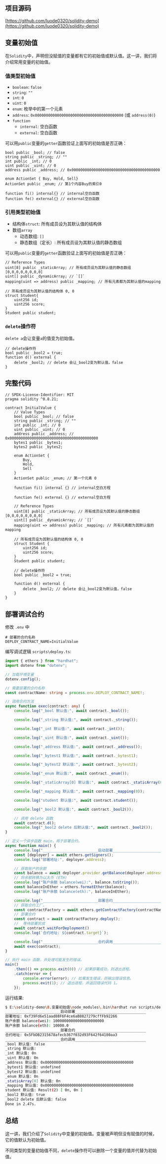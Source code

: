 ## 项目源码

[https://github.com/luode0320/solidity-demo](https://github.com/luode0320/solidity-demo)

## 变量初始值

在`Solidity`中，声明但没赋值的变量都有它的初始值或默认值。这一讲，我们将介绍常用变量的初始值。

### 值类型初始值

- `boolean`: `false`
- `string`: `""`
- `int`: `0`
- `uint`: `0`
- `enum`: 枚举中的第一个元素
- `address`: `0x0000000000000000000000000000000000000000` (或 `address(0)`)
- `function`
    - `internal`: 空白函数
    - `external`: 空白函数

可以用`public`变量的`getter`函数验证上面写的初始值是否正确：

```solidity
bool public _bool; // false
string public _string; // ""
int public _int; // 0
uint public _uint; // 0
address public _address; // 0x0000000000000000000000000000000000000000

enum ActionSet { Buy, Hold, Sell}
ActionSet public _enum; // 第1个内容Buy的索引0

function fi() internal{} // internal空白函数
function fe() external{} // external空白函数 
```

### 引用类型初始值

- 结构体`struct`: 所有成员设为其默认值的结构体
- 数组`array`
    - 动态数组: `[]`
    - 静态数组（定长）: 所有成员设为其默认值的静态数组

可以用`public`变量的`getter`函数验证上面写的初始值是否正确：

```solidity
// Reference Types
uint[8] public _staticArray; // 所有成员设为其默认值的静态数组[0,0,0,0,0,0,0,0]
uint[] public _dynamicArray; // `[]`
mapping(uint => address) public _mapping; // 所有元素都为其默认值的mapping

// 所有成员设为其默认值的结构体 0, 0
struct Student{
    uint256 id;
    uint256 score; 
}
Student public student;
```

### `delete`操作符

`delete a`会让变量`a`的值变为初始值。

```solidity
// delete操作符
bool public _bool2 = true; 
function d() external {
    delete _bool2; // delete 会让_bool2变为默认值，false
}
```

## 完整代码

```solidity
// SPDX-License-Identifier: MIT
pragma solidity ^0.8.21;

contract InitialValue {
    // Value Types
    bool public _bool; // false
    string public _string; // ""
    int public _int; // 0
    uint public _uint; // 0
    address public _address; // 0x0000000000000000000000000000000000000000
    bytes1 public _bytes1;
    bytes2 public _bytes2;

    enum ActionSet {
        Buy,
        Hold,
        Sell
    }
    ActionSet public _enum; // 第一个元素 0

    function fi() internal {} // internal空白方程

    function fe() external {} // external空白方程

    // Reference Types
    uint[8] public _staticArray; // 所有成员设为其默认值的静态数组[0,0,0,0,0,0,0,0]
    uint[] public _dynamicArray; // `[]`
    mapping(uint => address) public _mapping; // 所有元素都为其默认值的mapping

    // 所有成员设为其默认值的结构体 0, 0
    struct Student {
        uint256 id;
        uint256 score;
    }
    Student public student;

    // delete操作符
    bool public _bool2 = true;

    function d() external {
        delete _bool2; // delete 会让_bool2变为默认值，false
    }
}

```

## 部署调试合约

修改 `.env` 中

```
# 部署的合约名称
DEPLOY_CONTRACT_NAME=InitialValue
```

编写调试逻辑 `scripts\deploy.ts`:

```ts
import { ethers } from "hardhat";
import dotenv from "dotenv";

// 加载环境变量
dotenv.config();

// 需要部署的合约名称
const contractName: string = process.env.DEPLOY_CONTRACT_NAME!;

// 调用合约方法
async function exec(contract: any) {
    console.log("_bool 默认值:", await contract._bool());

    console.log("_string 默认值:", await contract._string());

    console.log("_int 默认值:", await contract._int());

    console.log("_uint 默认值:", await contract._uint());

    console.log("_address 默认值:", await contract._address());

    console.log("_bytest1 默认值:", await contract._bytest1);

    console.log("_bytest2 默认值:", await contract._bytest2);

    console.log("_enum 默认值:", await contract._enum());

    console.log("_staticArray[0] 默认值:", await contract._staticArray(0));

    console.log("_mapping 默认值:", await contract._mapping(0));

    console.log("student 默认值:", await contract.student());

    console.log("_bool2 默认值:", await contract._bool2());

    // 调用 delete 函数
    await contract.d();
    console.log("_bool2 delete 后默认值:", await contract._bool2());
}

// 定义一个异步函数 main，用于部署合约。
async function main() {
    console.log("_________________________启动部署________________________________");
    const [deployer] = await ethers.getSigners();
    console.log("部署地址:", deployer.address);

    // 获取账户的余额
    const balance = await deployer.provider.getBalance(deployer.address);
    // 将余额转换为以太币 (ETH)
    console.log("账户余额 balance(wei):", balance.toString());
    const balanceInEther = ethers.formatEther(balance);
    console.log("账户余额 balance(eth):", balanceInEther);

    console.log("_________________________部署合约________________________________");
    // 获取合约工厂。
    const contractFactory = await ethers.getContractFactory(contractName);
    // 部署合约
    const contract = await contractFactory.deploy();
    //  等待部署完成
    await contract.waitForDeployment()
    console.log(`合约地址: ${contract.target}`);

    console.log("_________________________合约调用________________________________");
    await exec(contract);
}

// 执行 main 函数，并处理可能发生的错误。
main()
    .then(() => process.exit(0)) // 如果部署成功，则退出进程。
    .catch(error => {
        console.error(error); // 如果发生错误，则输出错误信息。
        process.exit(1); // 退出进程，并返回错误代码 1。
    });
```

运行结果:

```sh
$ E:\solidity-demo\8.变量初始值\node_modules\.bin\hardhat run scripts/deploy.ts
_________________________启动部署________________________________
部署地址: 0xf39Fd6e51aad88F6F4ce6aB8827279cffFb92266
账户余额 balance(wei): 10000000000000000000000
账户余额 balance(eth): 10000.0
_________________________部署合约________________________________
合约地址: 0x5FbDB2315678afecb367f032d93F642f64180aa3
_________________________合约调用________________________________
_bool 默认值: false
_string 默认值:
_int 默认值: 0n
_uint 默认值: 0n
_address 默认值: 0x0000000000000000000000000000000000000000
_bytest1 默认值: undefined
_bytest2 默认值: undefined
_enum 默认值: 0n
_staticArray[0] 默认值: 0n
_mapping 默认值: 0x0000000000000000000000000000000000000000
student 默认值: Result(2) [ 0n, 0n ]
_bool2 默认值: true
_bool2 delete 后默认值: false
Done in 2.47s.
```

## 总结

这一讲，我们介绍了`Solidity`中变量的初始值。变量被声明但没有赋值的时候，它的值默认为初始值。

不同类型的变量初始值不同，`delete`操作符可以删除一个变量的值并代替为初始值。